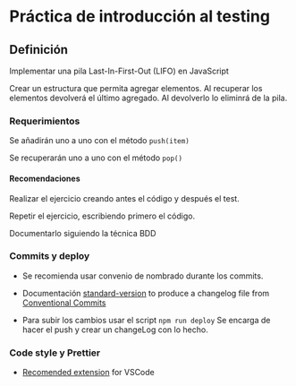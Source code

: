 # Práctica de introducción al testing

## Definición

Implementar una pila Last-In-First-Out (LIFO) en JavaScript

Crear un estructura que permita agregar elementos. Al recuperar los elementos devolverá el último agregado. Al devolverlo lo eliminrá de la pila.

### Requerimientos

Se añadirán uno a uno con el método `push(item)`

Se recuperarán uno a uno con el método `pop()`

#### Recomendaciones

Realizar el ejercicio creando antes el código y después el test.

Repetir el ejercicio, escribiendo primero el código.

Documentarlo siguiendo la técnica BDD

### Commits y deploy

- Se recomienda usar convenio de nombrado durante los commits.

- Documentación [standard-version](https://www.npmjs.com/package/standard-version) to produce a changelog file from [Conventional Commits](https://www.conventionalcommits.org/en/v1.0.0-beta.4/)

- Para subir los cambios usar el script `npm run deploy` Se encarga de hacer el push y crear un changeLog con lo hecho.

### Code style y Prettier

-  [Recomended extension](https://github.com/prettier/prettier-vscode) for VSCode
